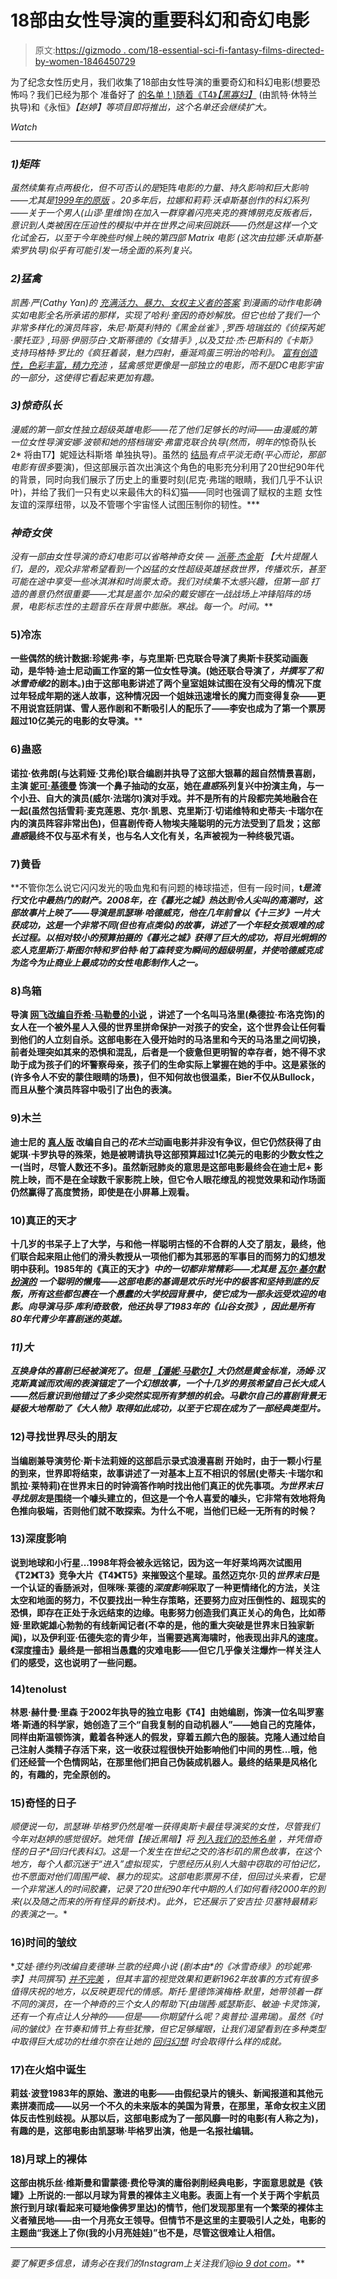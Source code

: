 # 18部由女性导演的重要科幻和奇幻电影

> 原文:[https://gizmodo . com/18-essential-sci-fi-fantasy-films-directed-by-women-1846450729](https://gizmodo.com/18-essential-sci-fi-and-fantasy-films-directed-by-women-1846450729)

为了纪念女性历史月，我们收集了18部由女性导演的重要奇幻和科幻电影(想要恐怖吗？我们已经为那个 准备好了 [的名单！)随着《T4》](https://gizmodo.com/the-io9-guide-to-essential-horror-films-directed-by-wom-1787684070)[*【黑寡妇】*](https://io9.gizmodo.com/black-widow-eternals-and-more-have-been-delayed-agai-1845066441) (由凯特·休特兰执导)和《永恒》[](https://io9.gizmodo.com/marvels-the-eternals-get-introduced-by-a-clothing-com-1845937246)*【赵婷】等项目即将推出，这个名单还会继续扩大。*

*Watch*

* * *

### *1)矩阵*

*虽然续集有点两极化，但不可否认的是*矩阵*电影的力量、持久影响和巨大影响——尤其是[1999年的原版](https://io9.gizmodo.com/the-moment-the-matrix-changed-everything-1833325908) 。20多年后，拉娜和莉莉·沃卓斯基创作的科幻系列——关于一个男人(山谬·里维饰)在加入一群穿着闪亮夹克的赛博朋克反叛者后，意识到人类被困在压迫性的模拟中并在世界之间来回跳跃——仍然是这样一个文化试金石，以至于今年晚些时候上映的第四部 *Matrix* 电影 (这次由拉娜·沃卓斯基·索罗执导)似乎有可能引发一场全面的系列复兴。*

### *2)猛禽*

*凯茜·严(Cathy Yan)的 [充满活力、暴力、女权主义者的答案](https://io9.gizmodo.com/birds-of-prey-is-a-colorful-explosive-comic-book-extra-1841392698) 到漫画的动作电影确实如电影全名所承诺的那样，实现了哈利·奎因的奇妙解放。但它也给了我们一个非常多样化的演员阵容，朱尼·斯莫利特的《黑金丝雀》,罗西·培瑞兹的《侦探芮妮·蒙托亚》,玛丽·伊丽莎白·文斯蒂德的《女猎手》,以及艾拉·杰·巴斯科的《卡斯》支持玛格特·罗比的《疯狂着装，魅力四射，垂涎鸡蛋三明治的哈利》。 [富有创造性，色彩丰富，精力充沛](https://io9.gizmodo.com/the-cast-of-birds-of-prey-on-the-balance-of-bringing-th-1841521162) ，*猛禽*感觉更像是一部独立的电影，而不是DC电影宇宙的一部分，这使得它看起来更加有趣。*

### *3)惊奇队长*

*漫威的第一部女性独立超级英雄电影——花了他们足够长的时间——由漫威的第一位女性导演安娜·波顿和她的搭档瑞安·弗雷克联合执导(然而，明年的*惊奇队长2* 将由T7】妮娅达科斯塔 单独执导)。虽然的 [结局](https://io9.gizmodo.com/why-captain-marvel-has-on-more-make-up-in-endgame-than-1833895029)*有点平淡无奇(平心而论，那部电影有很多*要演)，但这部展示首次出演这个角色的电影充分利用了20世纪90年代的背景，同时向我们展示了历史上的重要时刻(尼克·弗瑞的眼睛，我们几乎不认识叶)，并给了我们一只有史以来最伟大的科幻猫——同时也强调了赋权的主题 女性友谊的深厚纽带，以及不管哪个宇宙怪人试图压制你的韧性。***

### ***神奇女侠***

***没有一部由女性导演的奇幻电影可以省略*神奇女侠* — [派蒂·杰金斯](https://io9.gizmodo.com/patty-jenkins-will-direct-the-next-star-wars-movie-rog-1845853982) 【大片提醒人们，是的，观众非常希望看到一个凶猛的女性超级英雄拯救世界，传播欢乐，甚至可能在途中享受一些冰淇淋和时尚蒙太奇。我们对续集不太感兴趣，但第一部 打造的善意仍然很重要——尤其是盖尔·加朵的戴安娜在一战战场上冲锋陷阵的场景，电影标志性的主题音乐在背景中膨胀。寒战。每一个。时间。***

### **5)冷冻**

**一些偶然的统计数据:珍妮弗·李，与克里斯·巴克联合导演了奥斯卡获奖动画轰动，是华特·迪士尼动画工作室的第一位女性导演。(她还联合导演了[](https://io9.gizmodo.com/there-s-so-much-more-to-love-in-frozen-ii-1839780988)*，并撰写了[](https://io9.gizmodo.com/frozen-has-a-bit-of-that-wreck-it-ralph-magic-1472453805)*和*冰雪奇缘2*的剧本。)由于这部电影讲述了两个皇室姐妹试图在没有父母的情况下度过年轻成年期的迷人故事，这种情况因一个姐妹迅速增长的魔力而变得复杂——更不用说宫廷阴谋、雪人恶作剧和不断吸引人的配乐了——李安也成为了第一个票房超过10亿美元的电影的女导演。****

### **6)蛊惑**

**诺拉·依弗朗(与达莉娅·艾弗伦)联合编剧并执导了这部大银幕的超自然情景喜剧，主演 [妮可·基德曼](https://io9.gizmodo.com/nicoles-kidmen-ranked-1843683298) 饰演一个鼻子抽动的女巫，她在*蛊惑*系列复兴中扮演主角，与一个小丑、自大的演员(威尔·法瑞尔)演对手戏。并不是所有的片段都完美地融合在一起(虽然包括雪莉·麦克莲恩、克尔·凯恩、克里斯汀·切诺维特和史蒂夫·卡瑞尔在内的演员阵容非常出色)，但喜剧传奇人物埃夫隆聪明的元方法受到了启发；这部*蛊惑*最终不仅与巫术有关，也与名人文化有关，名声被视为一种终极咒语。**

### **7)黄昏**

**不管你怎么说它闪闪发光的吸血鬼和有问题的棒球描述，但有一段时间，[](https://io9.gizmodo.com/5-things-you-need-to-know-about-twilight-5080617)**t*是流行文化中最热门的财产。2008年，在《暮光之城》热达到令人尖叫的高潮时，这部故事片上映了——导演是凯瑟琳·哈德威克，他在几年前曾以《十三岁》一片大获成功，这是一个非常不同(但也有点类似)的故事，讲述了一个年轻女孩艰难的成长过程。以相对较小的预算拍摄的《暮光之城》获得了巨大的成功，将目光炯炯的恋人克里斯汀·斯图尔特和罗伯特·帕丁森转变为瞬间的超级明星，并使哈德威克成为迄今为止商业上最成功的女性电影制作人之一。***

### **8)鸟箱**

**导演 [网飞改编自乔希·马勒曼的小说](https://io9.gizmodo.com/bird-box-is-a-intense-post-apocalyptic-tale-of-motherh-1831106170) ，讲述了一个名叫马洛里(桑德拉·布洛克饰)的女人在一个被外星人入侵的世界里拼命保护一对孩子的安全，这个世界会让任何看到他们的人立刻自杀。这部电影在入侵开始时的马洛里和今天的马洛里之间切换，前者处理突如其来的恐惧和混乱，后者是一个疲惫但更明智的幸存者，她不得不求助于成为孩子们的坏警察母亲，孩子们的生命实际上掌握在她的手中。这是紧张的(许多令人不安的蒙住眼睛的场景)，但不知何故也很温柔，Bier不仅从Bullock，而且从整个演员阵容中吸引了出色的表演。**

### **9)木兰**

**迪士尼的 [真人版](https://io9.gizmodo.com/mulan-is-an-epic-martial-arts-film-with-social-relevanc-1844921263) 改编自自己的*花木兰*动画电影并非没有争议，但它仍然获得了由妮琪·卡罗执导的殊荣，她是被聘请执导这部预算超过1亿美元的电影的少数女性之一(当时，尽管人数还不多)。虽然新冠肺炎的意思是这部电影最终会在迪士尼+ 影院上映，而不是在全球数千家影院上映，但它令人眼花缭乱的视觉效果和动作场面仍然赢得了高度赞扬，即使是在小屏幕上观看。**

### **10)真正的天才**

**十几岁的书呆子上了大学，与和他一样聪明古怪的不合群的人交了朋友，最终，他们联合起来阻止他们的滑头教授从一项他们都为其邪恶的军事目的而努力的幻想发明中获利。1985年的《真正的天才》*中的一切都非常精彩——尤其是 [瓦尔·基尔默扮演的](https://gizmodo.com/val-kilmers-14-greatest-genre-movie-roles-1844013750) 一个聪明的懒鬼——这部电影的基调是欢乐时光中的极客和坚持到底的反叛，所有这些都包裹在一个愚蠢的大学校园背景中，使它成为一部永远受欢迎的电影。向导演马莎·库利奇致敬，他还执导了1983年的《山谷女孩》，因此是所有80年代青少年喜剧迷的英雄。***

### ***11)大***

***互换身体的喜剧已经被演死了。但是 [【潘妮·马歇尔】](https://io9.gizmodo.com/penny-marshall-director-of-big-dies-at-age-75-1831180333)*大*仍然是黄金标准，汤姆·汉克斯真诚而欢闹的表演锚定了一个幻想故事，一个十几岁的男孩希望自己长大成人——然后意识到他错过了多少突然实现所有梦想的机会。马歇尔自己的喜剧背景无疑极大地帮助了《大人物》取得如此成功，以至于它现在成为了一部经典类型片。***

### **12)寻找世界尽头的朋友**

**当编剧兼导演劳伦·斯卡法莉娅的这部启示录式浪漫喜剧 开始时，由于一颗小行星的到来，世界即将结束，故事讲述了一对基本上互不相识的邻居(史蒂夫·卡瑞尔和凯拉·莱特莉)在世界末日的时钟滴答作响时找出他们真正的优先事项。*为世界末日寻找朋友*是围绕一个噱头建立的，但这是一个令人喜爱的噱头，它非常有效地将角色推向极端，否则他们就不敢探索。为什么不呢，当他们已经一无所有的时候？**

### **13)深度影响**

**说到地球和小行星...1998年将会被永远铭记，因为这一年好莱坞两次试图用《T2》《T3》竞争大片《T4》《T5》来摧毁这个星球。虽然迈克尔·贝的*世界末日*是一个认证的香肠派对，但咪咪·莱德的*深度影响*采取了一种更情绪化的方法，关注太空和地面的努力，不仅要找出一种生存策略，还要努力应对压倒性的、超现实的恐惧，即存在正处于永远结束的边缘。电影努力创造我们真正关心的角色，比如蒂娅·里欧妮雄心勃勃的有线新闻记者(不幸的是，他的重大突破是世界末日独家新闻)，以及伊利亚·伍德失恋的青少年，当需要逃离海啸时，他表现出非凡的速度。《深度撞击》最终是一部相当愚蠢的灾难电影——但它几乎像关注爆炸一样关注人们的感受，这也说明了一些问题。**

### **14)tenolust**

**林恩·赫什曼·里森 于2002年执导的独立电影《T4】由她编剧，饰演一位名叫罗塞塔·斯通的科学家，她创造了三个“自我复制的自动机器人”——她自己的克隆体，同样由斯温顿饰演，戴着各种迷人的假发，穿着五颜六色的服装。克隆人通过给自己注射人类精子存活下来，这一收获过程很快开始影响他们中间的男性...哦，他们还经营一个色情网站，在那里他们把自己伪装成机器人。最终的结果是风格化的，有趣的，完全原创的。**

### **15)奇怪的日子**

**顺便说一句，凯瑟琳·毕格罗仍然是唯一获得奥斯卡最佳导演奖的女性，尽管我们今年对赵婷的感觉很好。她凭借*【接近黑暗】*将 [列入我们的恐怖名单](https://gizmodo.com/the-io9-guide-to-essential-horror-films-directed-by-wom-1787684070) ，并凭借*奇怪的日子*回归代表科幻。这是一个发生在世纪之交的洛杉矶的黑色故事，在这个地方，每个人都沉迷于“进入”虚拟现实，宁愿经历从别人大脑中窃取的可怕记忆，也不愿面对他们周围严峻、暴力的现实。这部电影票房不佳，但回过头来看，它是一个非常迷人的时间胶囊，记录了20世纪90年代中期的人们如何看待2000年的到来(以及随之而来的所有怪异的新技术)。此外，它还展示了安吉拉·贝塞特最精彩的表演之一。**

### **16)时间的皱纹**

**艾娃·德约列改编自麦德琳·兰歌的经典小说 (剧本由*的《冰雪奇缘》*的珍妮弗·李】共同撰写) [并不完美](https://io9.gizmodo.com/a-wrinkle-in-time-tries-to-soar-but-has-trouble-stayin-1823575964) ，但其丰富的视觉效果和更新1962年故事的方式有很多值得庆祝的地方，以反映更现代的情感。斯托·里德饰演梅格·默里，她带领着一群不同的演员，在一个神奇的三个女人的帮助下(由瑞茜·威瑟斯彭、敏迪·卡灵饰演，还有一个有点让人分神的——但是——你期望什么呢？奥普拉·温弗瑞)。虽然《时间的皱纹》在节奏和情节上有些犹豫，但它足够耀眼，让我们渴望看到在多种类型中取得巨大成功的杜维尔奈在让她的 [回归幻想](https://io9.gizmodo.com/holy-shit-ava-duvernay-is-directing-dcs-new-gods-movie-1823813757) 时会取得什么样的成就。**

### **17)在火焰中诞生**

**莉兹·波登1983年的原始、激进的电影——由假纪录片的镜头、新闻报道和其他元素拼凑而成——以另一个不久的未来版本的美国为背景，在那里，革命女权主义团体反击性别歧视。从那以后，这部电影成为了一部风靡一时的电影(有人称之为)，有趣的是，这部电影由凯瑟琳·毕格罗出演，他是一名报社编辑。**

### **18)月球上的裸体**

**这部由桃乐丝·维斯曼和雷蒙德·费伦导演的庸俗剥削经典电影，字面意思就是《铁罐》上所说的:一部以月球为背景的裸体主义电影。表面上有一个关于两个宇航员旅行到月球(看起来可疑地像佛罗里达)的情节，他们发现那里有一个繁荣的裸体主义者殖民地——由一个月亮女王领导。但情节不是这里的主要吸引人之处，电影的主题曲“我迷上了你(我的小月亮娃娃)”也不是，尽管这很难让人相信。**

* * *

***要了解更多信息，请务必在我们的Instagram上关注我们@*[*io 9 dot com*](https://www.instagram.com/io9dotcom/)*。***